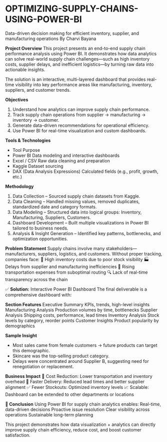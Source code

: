# OPTIMIZING-SUPPLY-CHAINS-USING-POWER-BI
Data-driven decision making for efficient inventory, supplier, and manufacturing operations
By Charvi Bayana

**Project Overview**
This project presents an end-to-end supply chain performance analysis using Power BI. It demonstrates how data analytics can solve real-world supply chain challenges—such as high inventory costs, supplier delays, and inefficient logistics—by turning raw data into actionable insights.

The solution is an interactive, multi-layered dashboard that provides real-time visibility into key performance areas like manufacturing, inventory, suppliers, and customer trends.

**Objectives**
1. Understand how analytics can improve supply chain performance.
2. Track supply chain operations from supplier → manufacturing → inventory → customer.
3. Generate data-driven recommendations for operational efficiency.
4. Use Power BI for real-time visualization and custom dashboards.

**Tools & Technologies**
- Tool	Purpose
- Power BI	Data modeling and interactive dashboards
- Excel / CSV	Raw data cleaning and preparation
- Kaggle	Dataset sourcing
- DAX (Data Analysis Expressions)	Calculated fields (e.g., profit, growth, etc.)

**Methodology**
1. Data Collection
– Sourced supply chain datasets from Kaggle.
2. Data Cleaning
– Handled missing values, removed duplicates, standardized date and category formats.
3. Data Modeling
– Structured data into logical groups: Inventory, Manufacturing, Suppliers, Customers.
4. Dashboard Development
– Built multiple visualizations in Power BI tailored to business needs.
5. Analysis & Insight Generation
– Identified key patterns, bottlenecks, and optimization opportunities.

**Problem Statement**
Supply chains involve many stakeholders—manufacturers, suppliers, logistics, and customers. Without proper tracking, companies face:
🔁 High inventory costs due to poor stock visibility
🏭 Delays from supplier and manufacturing inefficiencies
🚚 Rising transportation expenses from suboptimal routing
🔍 Lack of real-time transparency across the chain

✅ **Solution:** Interactive Power BI Dashboard
The final deliverable is a comprehensive dashboard with:

**Section	Features**
Executive Summary	KPIs, trends, high-level insights
Manufacturing Analysis	Production volumes by time, bottlenecks
Supplier Analysis	Shipping costs, performance, lead times
Inventory Analysis	Stock levels by category, reorder points
Customer Insights	Product popularity by demographics

**Sample Insight**
- Most sales came from female customers → future products can target this demographic.
- Skincare was the top-selling product category.
- Delays were concentrated around Supplier B, suggesting need for renegotiation or replacement.

**Business Impact**
💸 Cost Reduction: Lower transportation and inventory overhead
🚚 Faster Delivery: Reduced lead times and better supplier alignment
✅ Fewer Stockouts: Optimized inventory levels
📈 Scalable: Dashboard can be extended to other departments or locations

**📌 Conclusion**
Using Power BI for supply chain analytics enables:
Real-time, data-driven decisions
Proactive issue resolution
Clear visibility across operations
Sustainable long-term planning

This project demonstrates how data visualization + analytics can directly improve supply chain efficiency, reduce cost, and boost customer satisfaction.
